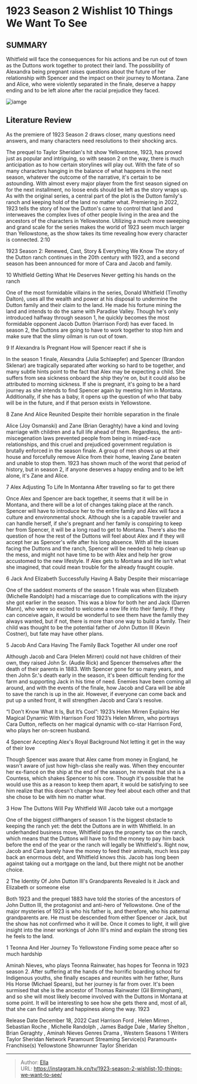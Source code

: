 # 1923 Season 2 Wishlist 10 Things We Want To See


## SUMMARY 


 Whitfield will face the consequences for his actions and be run out of town as the Duttons work together to protect their land. 
 The possibility of Alexandra being pregnant raises questions about the future of her relationship with Spencer and the impact on their journey to Montana. 
 Zane and Alice, who were violently separated in the finale, deserve a happy ending and to be left alone after the racial prejudice they faced. 

![iamge](https://static1.srcdn.com/wordpress/wp-content/uploads/2024/01/helen-mirren-as-cara-dutton-from-1923-and-harrison-ford-as-jacob-dutton-from-1923.jpg)

## Literature Review
As the premiere of 1923 Season 2 draws closer, many questions need answers, and many characters need resolutions to their shocking arcs.




The prequel to Taylor Sheridan&#39;s hit show Yellowstone, 1923, has proved just as popular and intriguing, so with season 2 on the way, there is much anticipation as to how certain storylines will play out. With the fate of so many characters hanging in the balance of what happens in the next season, whatever the outcome of the narrative, it&#39;s certain to be astounding. With almost every major player from the first season signed on for the next installment, no loose ends should be left as the story wraps up.
As with the original series, a central part of the plot is the Dutton family&#39;s ranch and keeping hold of the land no matter what. Premiering in 2022, 1923 tells the story of how the Dutton&#39;s came to control that land and interweaves the complex lives of other people living in the area and the ancestors of the characters in Yellowstone. Utilizing a much more sweeping and grand scale for the series makes the world of 1923 seem much larger than Yellowstone, as the show takes its time revealing how every character is connected.
 2:10                  
 
 1923 Season 2: Renewed, Cast, Story &amp; Everything We Know 
The story of the Dutton ranch continues in the 20th century with 1923, and a second season has been announced for more of Cara and Jacob and family.













 








 10  Whitfield Getting What He Deserves 
Never getting his hands on the ranch
        

One of the most formidable villains in the series, Donald Whitfield (Timothy Dalton), uses all the wealth and power at his disposal to undermine the Dutton family and their claim to the land. He made his fortune mining the land and intends to do the same with Paradise Valley. Though he&#39;s only introduced halfway through season 1, he quickly becomes the most formidable opponent Jacob Dutton (Harrison Ford) has ever faced. In season 2, the Duttons are going to have to work together to stop him and make sure that the slimy oilman is run out of town.





 9  If Alexandra Is Pregnant 
How will Spencer react if she is


 







In the season 1 finale, Alexandra (Julia Schlaepfer) and Spencer (Brandon Sklenar) are tragically separated after working so hard to be together, and many subtle hints point to the fact that Alex may be expecting a child. She suffers from sea sickness onboard the ship they&#39;re on, but it could also be attributed to morning sickness. If she is pregnant, it&#39;s going to be a hard journey as she intends to find Spencer again by meeting him in Montana. Additionally, if she has a baby, it opens up the question of who that baby will be in the future, and if that person exists in Yellowstone. 





 8  Zane And Alice Reunited 
Despite their horrible separation in the finale
        

Alice (Joy Osmanski) and Zane (Brian Geraghty) have a kind and loving marriage with children and a full life ahead of them. Regardless, the anti-miscegenation laws prevented people from being in mixed-race relationships, and this cruel and prejudiced government regulation is brutally enforced in the season finale. A group of men shows up at their house and forcefully remove Alice from their home, leaving Zane beaten and unable to stop them. 1923 has shown much of the worst that period of history, but in season 2, if anyone deserves a happy ending and to be left alone, it&#39;s Zane and Alice.





 7  Alex Adjusting To Life In Montanna 
After traveling so far to get there
        

Once Alex and Spencer are back together, it seems that it will be in Montana, and there will be a lot of changes taking place at the ranch. Spencer will have to introduce her to the entire family and Alex will face a culture and environmental shock. Although she is a capable traveler and can handle herself, if she&#39;s pregnant and her family is conspiring to keep her from Spencer, it will be a long road to get to Montana.
There&#39;s also the question of how the rest of the Duttons will feel about Alex and if they will accept her as Spencer&#39;s wife after his long absence. With all the issues facing the Duttons and the ranch, Spencer will be needed to help clean up the mess, and might not have time to be with Alex and help her grow accustomed to the new lifestyle. If Alex gets to Montana and life isn&#39;t what she imagined, that could mean trouble for the already fraught couple.





 6  Jack And Elizabeth Successfully Having A Baby 
Despite their miscarriage
        

One of the saddest moments of the season 1 finale was when Elizabeth (Michelle Randolph) had a miscarriage due to complications with the injury she got earlier in the season. This was a blow for both her and Jack (Darren Mann), who were so excited to welcome a new life into their family. If they can conceive again, it would be wonderful to see them have the family they always wanted, but if not, there is more than one way to build a family. Their child was thought to be the potential father of John Dutton III (Kevin Costner), but fate may have other plans.





 5  Jacob And Cara Having The Family Back Together 
All under one roof


 







Although Jacob and Cara (Helen Mirren) could not have children of their own, they raised John Sr. (Audie Rick) and Spencer themselves after the death of their parents in 1883. With Spencer gone for so many years, and then John Sr.&#39;s death early in the season, it&#39;s been difficult fending for the farm and supporting Jack in his time of need. Enemies have been coming all around, and with the events of the finale, how Jacob and Cara will be able to save the ranch is up in the air. However, if everyone can come back and put up a united front, it will strengthen Jacob and Cara&#39;s resolve.
            
 
 “I Don’t Know What It Is, But It’s Cool”: 1923’s Helen Mirren Explains Her Magical Dynamic With Harrison Ford 
1923’s Helen Mirren, who portrays Cara Dutton, reflects on her magical dynamic with co-star Harrison Ford, who plays her on-screen husband.









 4  Spencer Accepting Alex&#39;s Royal Background 
Not letting it get in the way of their love
        

Though Spencer was aware that Alex came from money in England, he wasn&#39;t aware of just how high-class she really was. When they encounter her ex-fiancé on the ship at the end of the season, he reveals that she is a Countess, which shakes Spencer to his core. Though it&#39;s possible that he would use this as a reason to keep them apart, it would be satisfying to see him realize that this doesn&#39;t change how they feel about each other and that she chose to be with him no matter what.





 3  How The Duttons Will Pay Whitfield 
Will Jacob take out a mortgage
        

One of the biggest cliffhangers of season 1 is the biggest obstacle to keeping the ranch yet: the debt the Duttons are in with Whitfield. In an underhanded business move, Whitfield pays the property tax on the ranch, which means that the Duttons will have to find the money to pay him back before the end of the year or the ranch will legally be Whitfield&#39;s. Right now, Jacob and Cara barely have the money to feed their animals, much less pay back an enormous debt, and Whitfield knows this. Jacob has long been against taking out a mortgage on the land, but there might not be another choice.





 2  The Identity Of John Dutton III&#39;s Grandparents Revealed 
Is it Jack and Elizabeth or someone else
        

Both 1923 and the prequel 1883 have told the stories of the ancestors of John Dutton III, the protagonist and anti-hero of Yellowstone. One of the major mysteries of 1923 is who his father is, and therefore, who his paternal grandparents are. He must be descended from either Spencer or Jack, but the show has not confirmed who it will be. Once it comes to light, it will give insight into the inner workings of John III&#39;s mind and explain the strong ties he feels to the land.





 1  Teonna And Her Journey To Yellowstone 
Finding some peace after so much hardship


 







Aminah Nieves, who plays Teonna Rainwater, has hopes for Teonna in 1923 season 2. After suffering at the hands of the horrific boarding school for Indigenous youths, she finally escapes and reunites with her father, Runs His Horse (Michael Spears), but her journey is far from over. It&#39;s been surmised that she is the ancestor of Thomas Rainwater (Gil Birmingham), and so she will most likely become involved with the Duttons in Montana at some point. It will be interesting to see how she gets there and, most of all, that she can find safety and happiness along the way.
 1923 

 Release Date   December 18, 2022    Cast   Harrison Ford , Helen Mirren , Sebastian Roche , Michelle Randolph , James Badge Dale , Marley Shelton , Brian Geraghty , Aminah Nieves    Genres   Drama , Western    Seasons   1    Writers   Taylor Sheridan    Network   Paramount    Streaming Service(s)   Paramount&#43;    Franchise(s)   Yellowstone    Showrunner   Taylor Sheridan    





---

> Author: [Ella](https://instagram.hk.cn/)  
> URL: https://instagram.hk.cn/tv/1923-season-2-wishlist-10-things-we-want-to-see/  

